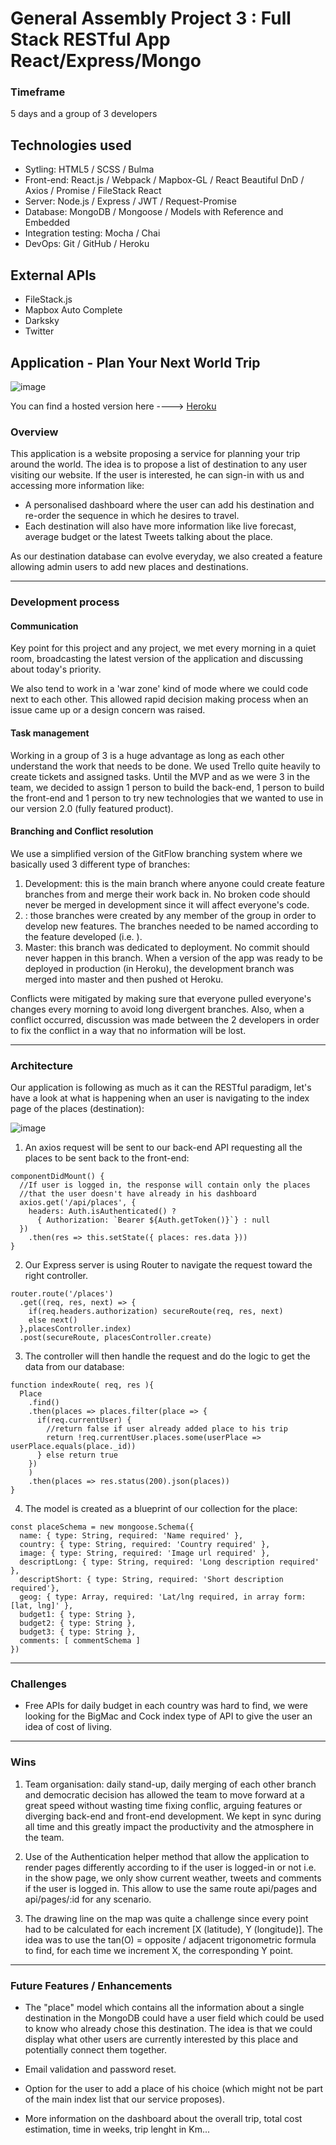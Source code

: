 # General Assembly Project 3 : Full Stack RESTful App React/Express/Mongo

### Timeframe

5 days and a group of 3 developers

## Technologies used

* Sytling: HTML5 / SCSS / Bulma
* Front-end: React.js / Webpack / Mapbox-GL / React Beautiful DnD /
Axios / Promise / FileStack React
* Server: Node.js / Express / JWT / Request-Promise
* Database: MongoDB / Mongoose / Models with Reference and Embedded
* Integration testing: Mocha / Chai
* DevOps: Git / GitHub / Heroku

## External APIs

* FileStack.js
* Mapbox Auto Complete
* Darksky
* Twitter

## Application - Plan Your Next World Trip

![image](https://user-images.githubusercontent.com/39668354/52906178-84ddcb80-323e-11e9-90e9-3df5fa01bc69.png)

You can find a hosted version here ----> [Heroku](https://project-4-wdi.herokuapp.com/)

### Overview

This application is a website proposing a service for planning your trip around the world. The idea is to propose a list of destination to any user visiting our website. If the user is interested, he can sign-in with us and accessing more information like:
* A personalised dashboard where the user can add his destination and re-order the sequence in which he desires to travel.
* Each destination will also have more information like live forecast, average budget or the latest Tweets talking about the place.

As our destination database can evolve everyday, we also created a feature allowing admin users to add new places and destinations.

---

### Development process

#### Communication

Key point for this project and any project, we met every morning in a quiet room, broadcasting the latest version of the application and discussing about today's priority.

We also tend to work in a 'war zone' kind of mode where we could code next to each other. This allowed rapid decision making process when an issue came up or a design concern was raised.

#### Task management

Working in a group of 3 is a huge advantage as long as each other understand the work that needs to be done. We used Trello quite heavily to create tickets and assigned tasks. Until the MVP and as we were 3 in the team, we decided to assign 1 person to build the back-end, 1 person to build the front-end and 1 person to try new technologies that we wanted to use in our version 2.0 (fully featured product).

#### Branching and Conflict resolution

We use a simplified version of the GitFlow branching system where we basically used 3 different type of branches:

1. Development: this is the main branch where anyone could create feature branches from and merge their work back in. No broken code should never be merged in development since it will affect everyone's code.
2. <feature-branch>: those branches were created by any member of the group in order to develop new features. The branches needed to be named according to the feature developed (i.e. <login-route>).
3. Master: this branch was dedicated to deployment. No commit should never happen in this branch. When a version of the app was ready to be deployed in production (in Heroku), the development branch was merged into master and then pushed ot Heroku.

Conflicts were mitigated by making sure that everyone pulled everyone's changes every morning to avoid long divergent branches. Also, when a conflict occurred, discussion was made between the 2 developers in order to fix the conflict in a way that no information will be lost.

---

### Architecture

Our application is following as much as it can the RESTful paradigm, let's have a look at what is happening when an user is navigating to the index page of the places (destination):

![image](https://user-images.githubusercontent.com/39668354/52906087-31b74900-323d-11e9-83e2-60a596050677.png)

1. An axios request will be sent to our back-end API requesting all the places to be sent back to the front-end:

```
componentDidMount() {
  //If user is logged in, the response will contain only the places
  //that the user doesn't have already in his dashboard
  axios.get('/api/places', {
    headers: Auth.isAuthenticated() ?
      { Authorization: `Bearer ${Auth.getToken()}`} : null
  })
    .then(res => this.setState({ places: res.data }))
}
```

2. Our Express server is using Router to navigate the request toward the right controller.

```
router.route('/places')
  .get((req, res, next) => {
    if(req.headers.authorization) secureRoute(req, res, next)
    else next()
  },placesController.index)
  .post(secureRoute, placesController.create)
  ```

3. The controller will then handle the request and do the logic to get the data from our database:

```
function indexRoute( req, res ){
  Place
    .find()
    .then(places => places.filter(place => {
      if(req.currentUser) {
        //return false if user already added place to his trip
        return !req.currentUser.places.some(userPlace => userPlace.equals(place._id))
      } else return true
    })
    )
    .then(places => res.status(200).json(places))
}
```

4. The model is created as a blueprint of our collection for the place:

```
const placeSchema = new mongoose.Schema({
  name: { type: String, required: 'Name required' },
  country: { type: String, required: 'Country required' },
  image: { type: String, required: 'Image url required' },
  descriptLong: { type: String, required: 'Long description required' },
  descriptShort: { type: String, required: 'Short description required'},
  geog: { type: Array, required: 'Lat/lng required, in array form: [lat, lng]' },
  budget1: { type: String },
  budget2: { type: String },
  budget3: { type: String },
  comments: [ commentSchema ]
})
```

---

### Challenges

* Free APIs for daily budget in each country was hard to find, we were looking for the BigMac and Cock index type of API to give the user an idea of cost of living.

---

### Wins

1. Team organisation: daily stand-up, daily merging of each other branch and democratic decision has allowed the team to move forward at a great speed without wasting time fixing conflic, arguing features or diverging back-end and front-end development. We kept in sync during all time and this greatly impact the productivity and the atmosphere in the team.

2. Use of the Authentication helper method that allow the application to render pages differently according to if the user is logged-in or not i.e. in the show page, we only show current weather, tweets and comments if the user is logged in. This allow to use the same route api/pages and api/pages/:id for any scenario.

3. The drawing line on the map was quite a challenge since every point had to be calculated for each increment [X (latitude), Y (longitude)]. The idea was to use the tan(O) = opposite / adjacent trigonometric formula to find, for each time we increment X, the corresponding Y point.  

---

### Future Features / Enhancements

* The "place" model which contains all the information about a single destination in the MongoDB could have a user field which could be used to know who already chose this destination. The idea is that we could display what other users are currently interested by this place and potentially connect them together.

* Email validation and password reset.

* Option for the user to add a place of his choice (which might not be part of the main index list that our service proposes).

* More information on the dashboard about the overall trip, total cost estimation, time in weeks, trip lenght in Km...
